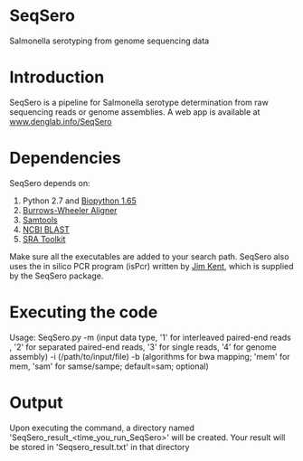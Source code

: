# SeqSero
Salmonella serotyping from genome sequencing data


# Introduction 
SeqSero is a pipeline for Salmonella serotype determination from raw sequencing reads or genome assemblies. A web app is available at www.denglab.info/SeqSero 

# Dependencies 
SeqSero depends on:
1. Python 2.7 and [Biopython 1.65](http://biopython.org/wiki/Download) 
2. [Burrows-Wheeler Aligner](http://sourceforge.net/projects/bio-bwa/files/) 
3. [Samtools](http://sourceforge.net/projects/samtools/files/samtools/)
4. [NCBI BLAST](ftp://ftp.ncbi.nlm.nih.gov/blast/executables/LATEST/)
5. [SRA Toolkit](http://www.ncbi.nlm.nih.gov/Traces/sra/sra.cgi?cmd=show&f=software&m=software&s=software)


Make sure all the executables are added to your search path. SeqSero also uses the in silico PCR program (isPcr) written by [Jim Kent](http://hgwdev.cse.ucsc.edu/~kent/exe/linux/), which is supplied by the SeqSero package. 

# Executing the code 
Usage: SeqSero.py 
-m <int> (input data type, '1' for interleaved paired-end reads , '2' for separated paired-end reads, '3' for single reads, '4' for genome assembly) 
-i <file> (/path/to/input/file) 
-b <string> (algorithms for bwa mapping; 'mem' for mem, 'sam' for samse/sampe; default=sam; optional) 

# Output 
Upon executing the command, a directory named 'SeqSero_result_<time_you_run_SeqSero>' will be created. Your result will be stored in 'Seqsero_result.txt' in that directory
